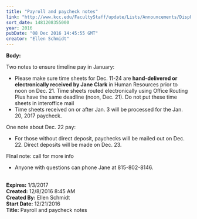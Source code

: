 ```yaml
---
title: "Payroll and paycheck notes"
link: "http://www.kcc.edu/FacultyStaff/update/Lists/Announcements/DispForm.aspx?ID=2346"
sort_date: 1481208355000
year: 2016
pubDate: "08 Dec 2016 14:45:55 GMT"
creator: "Ellen Schmidt"
---
```


<div><b>Body:</b> <div class="ExternalClass91B229EA3B204316B32104C854CF3ED0"><p>Two notes to ensure timeline pay in January:</p>
<ul><li>Please make sure time sheets for Dec. 11-24 are <strong>hand-delivered or electronically received by Jane Clark</strong> in Human Resources prior to noon on Dec. 21. Time sheets routed electronically using Office Routing Plus have the same deadline (noon, Dec. 21). Do not put these time sheets in interoffice mail</li>
<li>Time sheets received on or after Jan. 3 will be processed for the Jan. 20, 2017 paycheck.</li></ul>
<p>One note about Dec. 22 pay:</p>
<ul><li>For those without direct deposit, paychecks will be mailed out on Dec. 22. Direct deposits will be made on Dec. 23.</li></ul>
<p>FInal note: call for more info</p>
<ul><li>Anyone with questions can phone Jane at 815-802-8146.<br />​</li></ul></div></div>
<div><b>Expires:</b> 1/3/2017</div>
<div><b>Created:</b> 12/8/2016 8:45 AM</div>
<div><b>Created By:</b> Ellen Schmidt</div>
<div><b>Start Date:</b> 12/21/2016</div>
<div><b>Title:</b> Payroll and paycheck notes</div>
